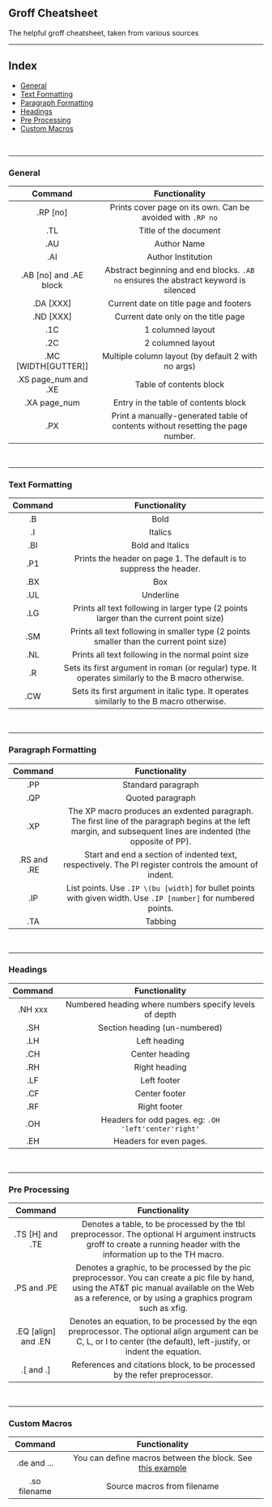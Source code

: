 ## Groff Cheatsheet
The helpful groff cheatsheet, taken from various sources

---

## Index

* [General](#general)
* [Text Formatting](#text-formatting)
* [Paragraph Formatting](#paragraph-formatting)
* [Headings](#headings)
* [Pre Processing](#pre-processing)
* [Custom Macros](#custom-macros)

<br>

---

### General
| Command | Functionality |
|:-------:|:-------------:|
| .RP [no] | Prints cover page on its own. Can be avoided with `.RP no` |
| .TL | Title of the document |
| .AU | Author Name |
| .AI | Author Institution |
| .AB [no] and .AE block | Abstract beginning and end blocks. `.AB no` ensures the abstract keyword is silenced |
| .DA [XXX] | Current date on title page and footers |
| .ND [XXX] | Current date only on the title page |
| .1C | 1 columned layout |
| .2C | 2 columned layout |
| .MC [WIDTH[GUTTER]] | Multiple column layout (by default 2 with no args) |
| .XS page_num and .XE | Table of contents block |
| .XA page_num | Entry in the table of contents block |
| .PX | Print a manually-generated table of contents without resetting the page number. |

<br>

---

### Text Formatting

| Command | Functionality |
|:-------:|:-------------:|
| .B | Bold |
| .I | Italics |
| .BI | Bold and Italics |
| .P1 | Prints the header on page 1. The default is to suppress the header. |
| .BX | Box |
| .UL | Underline |
| .LG | Prints all text following in larger type (2 points larger than the current point size) |
| .SM | Prints all text following in smaller type (2 points smaller than the current point size) |
| .NL | Prints all text following in the normal point size |
| .R | Sets its first argument in roman (or regular) type. It operates similarly to the B macro otherwise. |
| .CW | Sets its first argument in italic type. It operates similarly to the B macro otherwise. |

<br>

---

### Paragraph Formatting

| Command | Functionality |
|:-------:|:-------------:|
| .PP | Standard paragraph |
| .QP | Quoted paragraph |
| .XP | The XP macro produces an exdented paragraph. The first line of the paragraph begins at the left margin, and subsequent lines are indented (the opposite of PP). |
| .RS and .RE | Start and end a section of indented text, respectively. The PI register controls the amount of indent. |
| .IP | List points. Use `.IP \(bu [width]` for bullet points with given width. Use `.IP [number]` for numbered points. |
| .TA | Tabbing |

<br>

---

### Headings

| Command | Functionality |
|:-------:|:-------------:|
| .NH xxx | Numbered heading where numbers specify levels of depth |
| .SH | Section heading (un-numbered) |
| .LH | Left heading |
| .CH | Center heading |
| .RH | Right heading |
| .LF | Left footer |
| .CF | Center footer |
| .RF | Right footer |
| .OH | Headers for odd pages. eg: `.OH 'left'center'right'` |
| .EH | Headers for even pages. |

<br>

---

### Pre Processing
| Command | Functionality |
|:-------:|:-------------:|
| .TS [H] and .TE | Denotes a table, to be processed by the tbl preprocessor. The optional H argument instructs groff to create a running header with the information up to the TH macro. |
| .PS and .PE | Denotes a graphic, to be processed by the pic preprocessor. You can create a pic file by hand, using the AT&T pic manual available on the Web as a reference, or by using a graphics program such as xfig. |
| .EQ [align] and .EN | Denotes an equation, to be processed by the eqn preprocessor. The optional align argument can be C, L, or I to center (the default), left-justify, or indent the equation. |
| .[ and .] | References and citations block, to be processed by the refer preprocessor. |

<br>

---

### Custom Macros

| Command | Functionality |
|:-------:|:-------------:|
| .de and ... | You can define macros between the block. See [this example](./examples/double_column_research_paper.ms) |
| .so filename | Source macros from filename |
